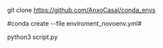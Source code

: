 git clone https://github.com/AnxoCasal/conda_envs

#conda create --file enviroment_novoenv.yml#

python3 script.py
